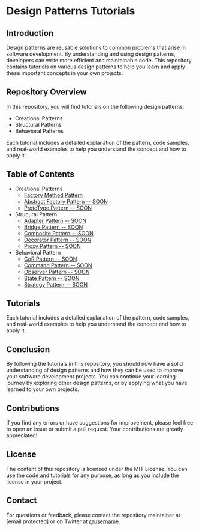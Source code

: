 # Design Patterns Tutorials

## Introduction
Design patterns are reusable solutions to common problems that arise in software development. By understanding and using design patterns, developers can write more efficient and maintainable code. This repository contains tutorials on various design patterns to help you learn and apply these important concepts in your own projects.

## Repository Overview
In this repository, you will find tutorials on the following design patterns:
- Creational Patterns
- Structural Patterns
- Behavioral Patterns

Each tutorial includes a detailed explanation of the pattern, code samples, and real-world examples to help you understand the concept and how to apply it.

## Table of Contents
- Creational Patterns
  - [Factory Method Pattern](./FactoryMethod.md)
  - [Abstract Factory Pattern -- SOON](#)
  - [ProtoType Pattern -- SOON](#)
- Strucural Pattern
  - [Adapter Pattern -- SOON](#)
  - [Bridge Pattern -- SOON](#)
  - [Composite Pattern -- SOON](#)
  - [Decorator Pattern -- SOON](#)
  - [Proxy Pattern -- SOON](#)
- Behavioral Pattern
  - [CoR Pattern -- SOON](#)
  - [Command Pattern -- SOON](#)
  - [Observer Pattern -- SOON](#)
  - [State Pattern -- SOON](#)
  - [Strategy Pattern -- SOON](#)

## Tutorials
Each tutorial includes a detailed explanation of the pattern, code samples, and real-world examples to help you understand the concept and how to apply it.

## Conclusion
By following the tutorials in this repository, you should now have a solid understanding of design patterns and how they can be used to improve your software development projects. You can continue your learning journey by exploring other design patterns, or by applying what you have learned to your own projects.

## Contributions
If you find any errors or have suggestions for improvement, please feel free to open an issue or submit a pull request. Your contributions are greatly appreciated!

## License
The content of this repository is licensed under the MIT License. You can use the code and tutorials for any purpose, as long as you include the license in your project.

## Contact
For questions or feedback, please contact the repository maintainer at [email protected] or on Twitter at [@username](https://twitter.com/username).
